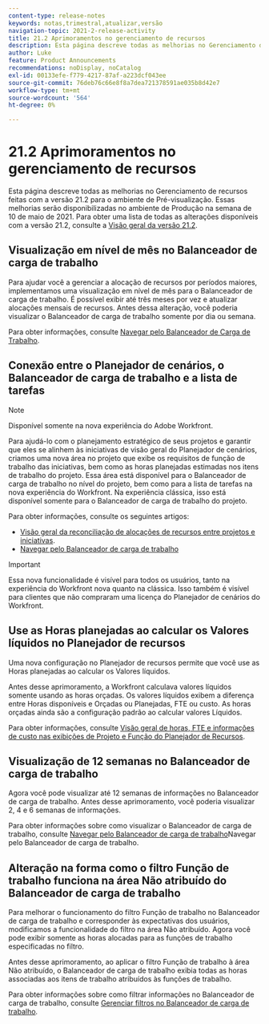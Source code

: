 ```yaml
---
content-type: release-notes
keywords: notas,trimestral,atualizar,versão
navigation-topic: 2021-2-release-activity
title: 21.2 Aprimoramentos no gerenciamento de recursos
description: Esta página descreve todas as melhorias no Gerenciamento de recursos feitas com a versão 21.2 para o ambiente de Pré-visualização. Essas melhorias serão disponibilizadas no ambiente de Produção na semana de 10 de maio de 2021. Para obter uma lista de todas as alterações disponíveis com a versão 21.2, consulte Visão geral da versão 21.2.
author: Luke
feature: Product Announcements
recommendations: noDisplay, noCatalog
exl-id: 00133efe-f779-4217-87af-a223dcf043ee
source-git-commit: 76deb76c66e8f8a7dea721378591ae035b8d42e7
workflow-type: tm+mt
source-wordcount: '564'
ht-degree: 0%

---
```


# 21.2 Aprimoramentos no gerenciamento de recursos

Esta página descreve todas as melhorias no Gerenciamento de recursos feitas com a versão 21.2 para o ambiente de Pré-visualização. Essas melhorias serão disponibilizadas no ambiente de Produção na semana de 10 de maio de 2021. Para obter uma lista de todas as alterações disponíveis com a versão 21.2, consulte a [Visão geral da versão 21.2](../../../product-announcements/product-releases/21.2-release-activity/21-2-release-overview.md).

## Visualização em nível de mês no Balanceador de carga de trabalho

Para ajudar você a gerenciar a alocação de recursos por períodos maiores, implementamos uma visualização em nível de mês para o Balanceador de carga de trabalho. É possível exibir até três meses por vez e atualizar alocações mensais de recursos. Antes dessa alteração, você poderia visualizar o Balanceador de carga de trabalho somente por dia ou semana.

Para obter informações, consulte [Navegar pelo Balanceador de Carga de Trabalho](../../../resource-mgmt/workload-balancer/navigate-the-workload-balancer.md).

## Conexão entre o Planejador de cenários, o Balanceador de carga de trabalho e a lista de tarefas

>[!NOTE]
>
>Disponível somente na nova experiência do Adobe Workfront.

Para ajudá-lo com o planejamento estratégico de seus projetos e garantir que eles se alinhem às iniciativas de visão geral do Planejador de cenários, criamos uma nova área no projeto que exibe os requisitos de função de trabalho das iniciativas, bem como as horas planejadas estimadas nos itens de trabalho do projeto. Essa área está disponível para o Balanceador de carga de trabalho no nível do projeto, bem como para a lista de tarefas na nova experiência do Workfront. Na experiência clássica, isso está disponível somente para o Balanceador de carga de trabalho do projeto.

Para obter informações, consulte os seguintes artigos:

* [Visão geral da reconciliação de alocações de recursos entre projetos e iniciativas](../../../scenario-planner/overview-reconcile-allocations-between-projects-initiatives.md).
* [Navegar pelo Balanceador de carga de trabalho](../../../resource-mgmt/workload-balancer/navigate-the-workload-balancer.md)

>[!IMPORTANT]
>
>Essa nova funcionalidade é visível para todos os usuários, tanto na experiência do Workfront nova quanto na clássica. Isso também é visível para clientes que não compraram uma licença do Planejador de cenários do Workfront.

## Use as Horas planejadas ao calcular os Valores líquidos no Planejador de recursos

Uma nova configuração no Planejador de recursos permite que você use as Horas planejadas ao calcular os Valores líquidos.

Antes desse aprimoramento, a Workfront calculava valores líquidos somente usando as horas orçadas. Os valores líquidos exibem a diferença entre Horas disponíveis e Orçadas ou Planejadas, FTE ou custo. As horas orçadas ainda são a configuração padrão ao calcular valores Líquidos.

Para obter informações, consulte [Visão geral de horas, FTE e informações de custo nas exibições de Projeto e Função do Planejador de Recursos](../../../resource-mgmt/resource-planning/overview-of-planner-hour-fte-cost-information-in-role-project-views.md).

## Visualização de 12 semanas no Balanceador de carga de trabalho

Agora você pode visualizar até 12 semanas de informações no Balanceador de carga de trabalho. Antes desse aprimoramento, você poderia visualizar 2, 4 e 6 semanas de informações.

Para obter informações sobre como visualizar o Balanceador de carga de trabalho, consulte [Navegar pelo Balanceador de carga de trabalho](../../../resource-mgmt/workload-balancer/navigate-the-workload-balancer.md)Navegar pelo Balanceador de carga de trabalho.

## Alteração na forma como o filtro Função de trabalho funciona na área Não atribuído do Balanceador de carga de trabalho

Para melhorar o funcionamento do filtro Função de trabalho no Balanceador de carga de trabalho e corresponder às expectativas dos usuários, modificamos a funcionalidade do filtro na área Não atribuído. Agora você pode exibir somente as horas alocadas para as funções de trabalho especificadas no filtro.

Antes desse aprimoramento, ao aplicar o filtro Função de trabalho à área Não atribuído, o Balanceador de carga de trabalho exibia todas as horas associadas aos itens de trabalho atribuídos às funções de trabalho.

Para obter informações sobre como filtrar informações no Balanceador de carga de trabalho, consulte [Gerenciar filtros no Balanceador de carga de trabalho](../../../resource-mgmt/workload-balancer/filter-information-workload-balancer.md).
